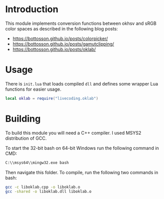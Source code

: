 # Introduction

This module implements conversion functions between okhsv and sRGB color spaces as described in the following blog posts:

- https://bottosson.github.io/posts/colorpicker/
- https://bottosson.github.io/posts/gamutclipping/
- https://bottosson.github.io/posts/oklab/

# Usage


There is `init.lua` that loads compiled `dll` and defines some wrapper Lua functions for easier usage.

```lua
local oklab = require("livecoding.oklab")
```

# Building

To build this module you will need a C++ compiler. I used MSYS2 distribution of GCC.

To start the 32-bit bash on 64-bit Windows run the following command in CMD:
```bat
C:\\msys64\\mingw32.exe bash
```

Then navigate this folder. To compile, run the following two commands in bash:
```sh
gcc -c liboklab.cpp -o liboklab.o
gcc -shared -o liboklab.dll liboklab.o
```
